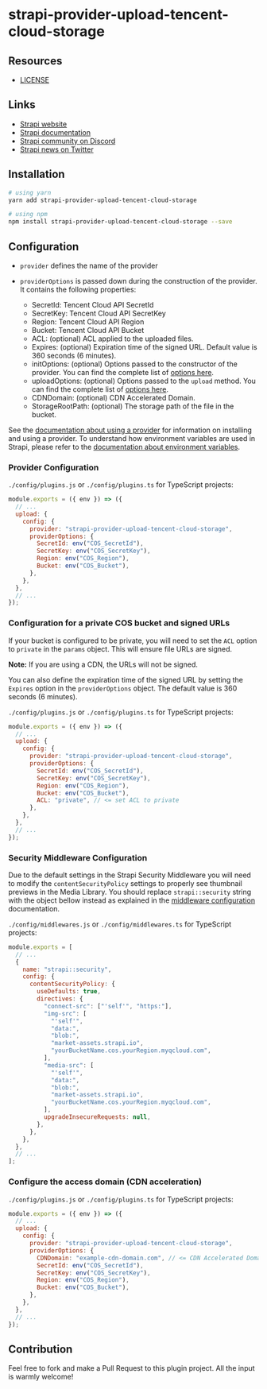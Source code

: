 # strapi-provider-upload-tencent-cloud-storage

## Resources

- [LICENSE](LICENSE)

## Links

- [Strapi website](https://strapi.io/)
- [Strapi documentation](https://docs.strapi.io)
- [Strapi community on Discord](https://discord.strapi.io)
- [Strapi news on Twitter](https://twitter.com/strapijs)

## Installation

```bash
# using yarn
yarn add strapi-provider-upload-tencent-cloud-storage

# using npm
npm install strapi-provider-upload-tencent-cloud-storage --save
```

## Configuration

- `provider` defines the name of the provider
- `providerOptions` is passed down during the construction of the provider. It contains the following properties:

  - SecretId: Tencent Cloud API SecretId
  - SecretKey: Tencent Cloud API SecretKey
  - Region: Tencent Cloud API Region
  - Bucket: Tencent Cloud API Bucket
  - ACL: (optional) ACL applied to the uploaded files.
  - Expires: (optional) Expiration time of the signed URL. Default value is 360 seconds (6 minutes).
  - initOptions: (optional) Options passed to the constructor of the provider. You can find the complete list of [options here](https://cloud.tencent.com/document/product/436/8629#:~:text=%E5%8F%82%E8%A7%81%20demo%20%E7%A4%BA%E4%BE%8B%E3%80%82-,%E9%85%8D%E7%BD%AE%E9%A1%B9,-%E6%9E%84%E9%80%A0%E5%87%BD%E6%95%B0%E5%8F%82%E6%95%B0).
  - uploadOptions: (optional) Options passed to the `upload` method. You can find the complete list of [options here](https://cloud.tencent.com/document/product/436/64980#.E7.AE.80.E5.8D.95.E4.B8.8A.E4.BC.A0.E5.AF.B9.E8.B1.A1).
  - CDNDomain: (optional) CDN Accelerated Domain.
  - StorageRootPath: (optional) The storage path of the file in the bucket.

See the [documentation about using a provider](https://docs.strapi.io/developer-docs/latest/plugins/upload.html#using-a-provider) for information on installing and using a provider. To understand how environment variables are used in Strapi, please refer to the [documentation about environment variables](https://docs.strapi.io/developer-docs/latest/setup-deployment-guides/configurations/optional/environment.html#environment-variables).

### Provider Configuration

`./config/plugins.js` or `./config/plugins.ts` for TypeScript projects:

```js
module.exports = ({ env }) => ({
  // ...
  upload: {
    config: {
      provider: "strapi-provider-upload-tencent-cloud-storage",
      providerOptions: {
        SecretId: env("COS_SecretId"),
        SecretKey: env("COS_SecretKey"),
        Region: env("COS_Region"),
        Bucket: env("COS_Bucket"),
      },
    },
  },
  // ...
});
```

### Configuration for a private COS bucket and signed URLs

If your bucket is configured to be private, you will need to set the `ACL` option to `private` in the `params` object. This will ensure file URLs are signed.

**Note:** If you are using a CDN, the URLs will not be signed.

You can also define the expiration time of the signed URL by setting the `Expires` option in the `providerOptions` object. The default value is 360 seconds (6 minutes).

`./config/plugins.js` or `./config/plugins.ts` for TypeScript projects:

```js
module.exports = ({ env }) => ({
  // ...
  upload: {
    config: {
      provider: "strapi-provider-upload-tencent-cloud-storage",
      providerOptions: {
        SecretId: env("COS_SecretId"),
        SecretKey: env("COS_SecretKey"),
        Region: env("COS_Region"),
        Bucket: env("COS_Bucket"),
        ACL: "private", // <= set ACL to private
      },
    },
  },
  // ...
});
```

### Security Middleware Configuration

Due to the default settings in the Strapi Security Middleware you will need to modify the `contentSecurityPolicy` settings to properly see thumbnail previews in the Media Library. You should replace `strapi::security` string with the object bellow instead as explained in the [middleware configuration](https://docs.strapi.io/developer-docs/latest/setup-deployment-guides/configurations/required/middlewares.html#loading-order) documentation.

`./config/middlewares.js` or `./config/middlewares.ts` for TypeScript projects:

```js
module.exports = [
  // ...
  {
    name: "strapi::security",
    config: {
      contentSecurityPolicy: {
        useDefaults: true,
        directives: {
          "connect-src": ["'self'", "https:"],
          "img-src": [
            "'self'",
            "data:",
            "blob:",
            "market-assets.strapi.io",
            "yourBucketName.cos.yourRegion.myqcloud.com",
          ],
          "media-src": [
            "'self'",
            "data:",
            "blob:",
            "market-assets.strapi.io",
            "yourBucketName.cos.yourRegion.myqcloud.com",
          ],
          upgradeInsecureRequests: null,
        },
      },
    },
  },
  // ...
];
```

### Configure the access domain (CDN acceleration)

`./config/plugins.js` or `./config/plugins.ts` for TypeScript projects:

```js
module.exports = ({ env }) => ({
  // ...
  upload: {
    config: {
      provider: "strapi-provider-upload-tencent-cloud-storage",
      providerOptions: {
        CDNDomain: "example-cdn-domain.com", // <= CDN Accelerated Domain
        SecretId: env("COS_SecretId"),
        SecretKey: env("COS_SecretKey"),
        Region: env("COS_Region"),
        Bucket: env("COS_Bucket"),
      },
    },
  },
  // ...
});
```

## Contribution

Feel free to fork and make a Pull Request to this plugin project. All the input is warmly welcome!

